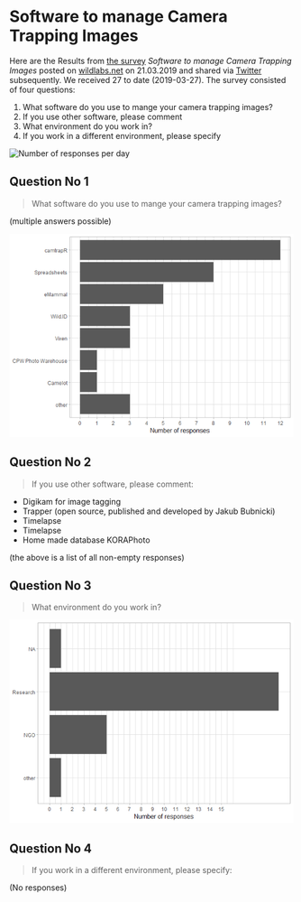 Software to manage Camera Trapping Images
================

Here are the Results from [the
survey](https://forms.gle/uafXkWzh8FinCsv86) *Software to manage Camera
Trapping Images* posted on
[wildlabs.net](https://www.wildlabs.net/community/thread/688) on
21.03.2019 and shared via
[Twitter](https://twitter.com/WILDLABSNET/status/1108676937868812288?s=20)
subsequently. We received 27 to date (2019-03-27). The survey consisted
of four questions:

1.  What software do you use to mange your camera trapping images?
2.  If you use other software, please comment
3.  What environment do you work in?
4.  If you work in a different environment, please specify

![Number of responses per
day](Readme_files/figure-gfm/unnamed-chunk-3-1.png)

## Question No 1

> What software do you use to mange your camera trapping images?

(multiple answers possible)

![](Readme_files/figure-gfm/unnamed-chunk-4-1.png)<!-- -->

## Question No 2

> If you use other software, please comment:

  - Digikam for image tagging
  - Trapper (open source, published and developed by Jakub Bubnicki)
  - Timelapse
  - Timelapse
  - Home made database KORAPhoto

<!-- end of list -->

(the above is a list of all non-empty responses)

## Question No 3

> What environment do you work in?

![](Readme_files/figure-gfm/unnamed-chunk-6-1.png)<!-- -->

## Question No 4

> If you work in a different environment, please specify:

(No responses)
